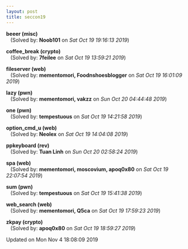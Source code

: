 ```yaml
---
layout: post
title: seccon19
---
```


<!--break-->

**beeer (misc)**  
&nbsp;&nbsp;&nbsp;(Solved by: **Noob101** on _Sat Oct 19 19:16:13 2019_)  
  
**coffee_break (crypto)**  
&nbsp;&nbsp;&nbsp;(Solved by: **7feilee** on _Sat Oct 19 13:59:21 2019_)  
  
**fileserver (web)**  
&nbsp;&nbsp;&nbsp;(Solved by: **mementomori, Foodnshoesblogger** on _Sat Oct 19 16:01:09 2019_)  
  
**lazy (pwn)**  
&nbsp;&nbsp;&nbsp;(Solved by: **mementomori, vakzz** on _Sun Oct 20 04:44:48 2019_)  
  
**one (pwn)**  
&nbsp;&nbsp;&nbsp;(Solved by: **tempestuous** on _Sat Oct 19 14:21:58 2019_)  
  
**option_cmd_u (web)**  
&nbsp;&nbsp;&nbsp;(Solved by: **Neolex** on _Sat Oct 19 14:04:08 2019_)  
  
**ppkeyboard (rev)**  
&nbsp;&nbsp;&nbsp;(Solved by: **Tuan Linh** on _Sun Oct 20 02:58:24 2019_)  
  
**spa (web)**  
&nbsp;&nbsp;&nbsp;(Solved by: **mementomori, moscovium, apoq0x80** on _Sat Oct 19 22:07:54 2019_)  
  
**sum (pwn)**  
&nbsp;&nbsp;&nbsp;(Solved by: **tempestuous** on _Sat Oct 19 15:41:38 2019_)  
  
**web_search (web)**  
&nbsp;&nbsp;&nbsp;(Solved by: **mementomori, Q5ca** on _Sat Oct 19 17:59:23 2019_)  
  
**zkpay (crypto)**  
&nbsp;&nbsp;&nbsp;(Solved by: **apoq0x80** on _Sat Oct 19 18:59:27 2019_)  
  


Updated on Mon Nov  4 18:08:09 2019

